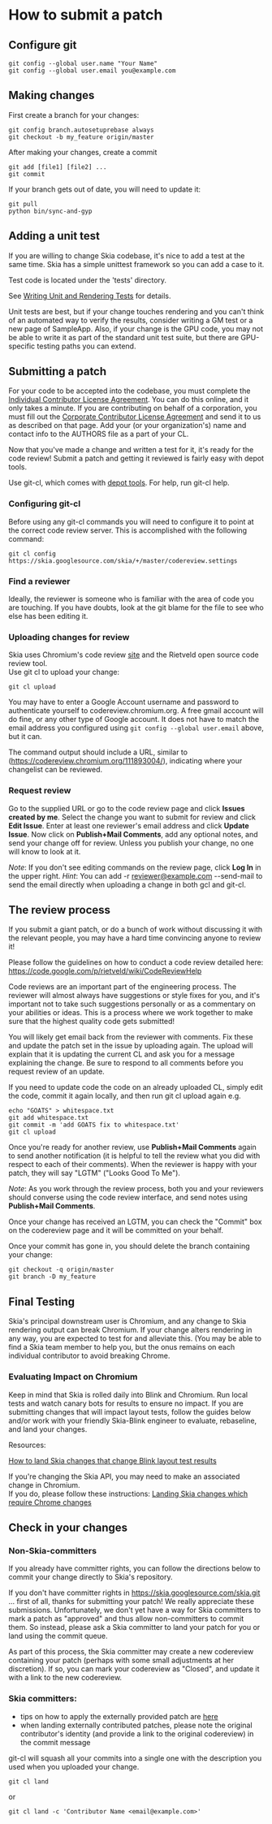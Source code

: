 How to submit a patch
=====================


Configure git
-------------

<!--?prettify lang=sh?-->

    git config --global user.name "Your Name"
    git config --global user.email you@example.com

Making changes
--------------

First create a branch for your changes:

<!--?prettify lang=sh?-->

    git config branch.autosetuprebase always
    git checkout -b my_feature origin/master

After making your changes, create a commit

<!--?prettify lang=sh?-->

    git add [file1] [file2] ...
    git commit

If your branch gets out of date, you will need to update it:

<!--?prettify lang=sh?-->

    git pull
    python bin/sync-and-gyp

<!--
    python tools/git-sync-deps
    python ./gyp_skia
-->

Adding a unit test
------------------

If you are willing to change Skia codebase, it's nice to add a test at the same
time. Skia has a simple unittest framework so you can add a case to it.

Test code is located under the 'tests' directory.

See [Writing Unit and Rendering Tests](../testing/tests) for details.

Unit tests are best, but if your change touches rendering and you can't think of
an automated way to verify the results, consider writing a GM test or a new page
of SampleApp. Also, if your change is the GPU code, you may not be able to write
it as part of the standard unit test suite, but there are GPU-specific testing
paths you can extend.

Submitting a patch
------------------

For your code to be accepted into the codebase, you must complete the
[Individual Contributor License
Agreement](http://code.google.com/legal/individual-cla-v1.0.html). You can do
this online, and it only takes a minute. If you are contributing on behalf of a
corporation, you must fill out the [Corporate Contributor License
Agreement](http://code.google.com/legal/corporate-cla-v1.0.html)
and send it to us as described on that page. Add your (or your organization's)
name and contact info to the AUTHORS file as a part of your CL.

Now that you've made a change and written a test for it, it's ready for the code
review! Submit a patch and getting it reviewed is fairly easy with depot tools.

Use git-cl, which comes with [depot
tools](http://sites.google.com/a/chromium.org/dev/developers/how-tos/install-depot-tools).
For help, run git-cl help.

### Configuring git-cl

Before using any git-cl commands you will need to configure it to point at the
correct code review server. This is accomplished with the following command:

<!--?prettify lang=sh?-->

    git cl config https://skia.googlesource.com/skia/+/master/codereview.settings

### Find a reviewer

Ideally, the reviewer is someone who is familiar with the area of code you are
touching. If you have doubts, look at the git blame for the file to see who else
has been editing it.

### Uploading changes for review

Skia uses Chromium's code review [site](http://codereview.chromium.org) and the
Rietveld open source code review tool.  
Use git cl to upload your change:

<!--?prettify lang=sh?-->

    git cl upload

You may have to enter a Google Account username and password to authenticate
yourself to codereview.chromium.org. A free gmail account will do fine, or any
other type of Google account.  It does not have to match the email address you
configured using `git config --global user.email` above, but it can.

The command output should include a URL, similar to
(https://codereview.chromium.org/111893004/), indicating where your changelist
can be reviewed.

### Request review

Go to the supplied URL or go to the code review page and click **Issues created
by me**. Select the change you want to submit for review and click **Edit
Issue**. Enter at least one reviewer's email address and click **Update Issue**.
Now click on **Publish+Mail Comments**, add any optional notes, and send your
change off for review. Unless you publish your change, no one will know to look
at it.

_Note_: If you don't see editing commands on the review page, click **Log In**
in the upper right. _Hint_: You can add -r reviewer@example.com --send-mail to
send the email directly when uploading a change in both gcl and git-cl.


The review process
------------------

If you submit a giant patch, or do a bunch of work without discussing it with
the relevant people, you may have a hard time convincing anyone to review it!

Please follow the guidelines on how to conduct a code review detailed here:
https://code.google.com/p/rietveld/wiki/CodeReviewHelp

Code reviews are an important part of the engineering process. The reviewer will
almost always have suggestions or style fixes for you, and it's important not to
take such suggestions personally or as a commentary on your abilities or ideas.
This is a process where we work together to make sure that the highest quality
code gets submitted!

You will likely get email back from the reviewer with comments. Fix these and
update the patch set in the issue by uploading again. The upload will explain
that it is updating the current CL and ask you for a message explaining the
change. Be sure to respond to all comments before you request review of an
update.

If you need to update code the code on an already uploaded CL, simply edit the
code, commit it again locally, and then run git cl upload again e.g.

    echo "GOATS" > whitespace.txt
    git add whitespace.txt
    git commit -m 'add GOATS fix to whitespace.txt'
    git cl upload

Once you're ready for another review, use **Publish+Mail Comments** again to
send another notification (it is helpful to tell the review what you did with
respect to each of their comments). When the reviewer is happy with your patch,
they will say "LGTM" ("Looks Good To Me").

_Note_: As you work through the review process, both you and your reviewers
should converse using the code review interface, and send notes using
**Publish+Mail Comments**.

Once your change has received an LGTM, you can check the "Commit" box
on the codereview page and it will be committed on your behalf.

Once your commit has gone in, you should delete the branch containing your change:

    git checkout -q origin/master
    git branch -D my_feature


Final Testing
-------------

Skia's principal downstream user is Chromium, and any change to Skia rendering
output can break Chromium. If your change alters rendering in any way, you are
expected to test for and alleviate this. (You may be able to find a Skia team
member to help you, but the onus remains on each individual contributor to avoid
breaking Chrome.

### Evaluating Impact on Chromium

Keep in mind that Skia is rolled daily into Blink and Chromium.  Run local tests
and watch canary bots for results to ensure no impact.  If you are submitting
changes that will impact layout tests, follow the guides below and/or work with
your friendly Skia-Blink engineer to evaluate, rebaseline, and land your
changes.

Resources:

[How to land Skia changes that change Blink layout test results](../chrome/layouttest)

If you're changing the Skia API, you may need to make an associated change in Chromium.  
If you do, please follow these instructions: [Landing Skia changes which require Chrome changes](../chrome/changes)


Check in your changes
---------------------

### Non-Skia-committers

If you already have committer rights, you can follow the directions below to
commit your change directly to Skia's repository.

If you don't have committer rights in https://skia.googlesource.com/skia.git ...
first of all, thanks for submitting your patch!  We really appreciate these
submissions.  Unfortunately, we don't yet have a way for Skia committers to mark
a patch as "approved" and thus allow non-committers to commit them.  So instead,
please ask a Skia committer to land your patch for you or land using the commit
queue.

As part of this process, the Skia committer may create a new codereview
containing your patch (perhaps with some small adjustments at her discretion).
If so, you can mark your codereview as "Closed", and update it with a link to
the new codereview.

### Skia committers: 
  *  tips on how to apply the externally provided patch are [here](./patch)
  *  when landing externally contributed patches, please note the original
     contributor's identity (and provide a link to the original codereview) in the commit message

git-cl will squash all your commits into a single one with the description you used when you uploaded your change.

~~~~
git cl land
~~~~
or
~~~~
git cl land -c 'Contributor Name <email@example.com>'
~~~~
